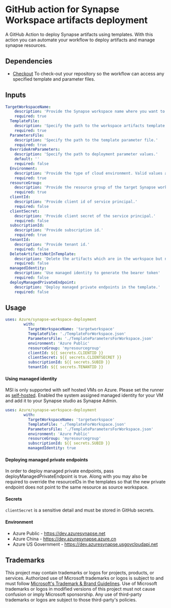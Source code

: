 # GitHub action for Synapse Workspace artifacts deployment

A GitHub Action to deploy Synapse artifacts using templates. With this action you can automate your workflow to deploy artifacts and manage synapse resources.

## Dependencies
* [Checkout](https://github.com/actions/checkout) To check-out your repository so the workflow can access any specified template and parameter files.

## Inputs
```yaml
TargetWorkspaceName:
    description: 'Provide the Synapse workspace name where you want to deploy the artifacts.'
    required: true
  TemplateFile:
    description: 'Specify the path to the workspace artifacts template.'
    required: true
  ParametersFile:
    description: 'Specify the path to the template parameter file.'
    required: true
  OverrideArmParameters:
    description: 'Specify the path to deployment parameter values.'
    default: ''
    required: false
  Environment:
    description: 'Provide the type of cloud environment. Valid values are: Azure Public, Azure China, Azure US Government, Azure Germany'
    required: true
  resourceGroup:
    description: 'Provide the resource group of the target Synapse workspace.'
    required: true
  clientId:
    description: 'Provide client id of service principal.'
    required: false
  clientSecret:
    description: 'Provide client secret of the service principal.'
    required: false
  subscriptionId:
    description: 'Provide subscription id.'
    required: true
  tenantId:
    description: 'Provide tenant id.'
    required: false
  DeleteArtifactsNotInTemplate:
    description: 'Delete the artifacts which are in the workspace but not in the template.'
    required: false
  managedIdentity:
    description: 'Use managed identity to generate the bearer token'
    required: false
  deployManagedPrivateEndpoint:
    description: 'Deploy managed private endpoints in the template.'
    required: false
```

## Usage

```yaml
uses: Azure/synapse-workspace-deployment
        with:
          TargetWorkspaceName: 'targetworkspace'
          TemplateFile: './TemplateForWorkspace.json'
          ParametersFile: './TemplateParametersForWorkspace.json'
          environment: 'Azure Public'
          resourceGroup: 'myresourcegroup'
          clientId: ${{ secrets.CLIENTID }}
          clientSecret: ${{ secrets.CLIENTSECRET }}
          subscriptionId: ${{ secrets.SUBID }}
          tenantId: ${{ secrets.TENANTID }}
```
#### Using managed identity
MSI is only supported with self hosted VMs on Azure. Please set the runner as [self-hosted](https://docs.github.com/en/actions/hosting-your-own-runners/adding-self-hosted-runners).
Enabled the system assigned managed identity for your VM and add it to your Synapse studio as Synapse Admin.

```yaml
uses: Azure/synapse-workspace-deployment
        with:
          TargetWorkspaceName: 'targetworkspace'
          TemplateFile: './TemplateForWorkspace.json'
          ParametersFile: './TemplateParametersForWorkspace.json'
          environment: 'Azure Public'
          resourceGroup: 'myresourcegroup'
          subscriptionId: ${{ secrets.SUBID }}
          managedIdentity: true
```

#### Deploying managed private endpoints
In order to deploy managed private endpoints, pass deployManagedPrivateEndpoint is true.
Along with you may also be required to override the resourceIDs in the templates so that the new private endpoint
does not point to the same resource as source workspace.

#### Secrets
`clientSecret` is a sensitive detail and must be stored in GitHub secrets.

#### Environment
* Azure Public - https://dev.azuresynapse.net
* Azure China - https://dev.azuresynapse.azure.cn
* Azure US Government - https://dev.azuresynapse.usgovcloudapi.net


## Trademarks

This project may contain trademarks or logos for projects, products, or services. Authorized use of Microsoft
trademarks or logos is subject to and must follow
[Microsoft's Trademark & Brand Guidelines](https://www.microsoft.com/en-us/legal/intellectualproperty/trademarks/usage/general).
Use of Microsoft trademarks or logos in modified versions of this project must not cause confusion or imply Microsoft sponsorship.
Any use of third-party trademarks or logos are subject to those third-party's policies.

